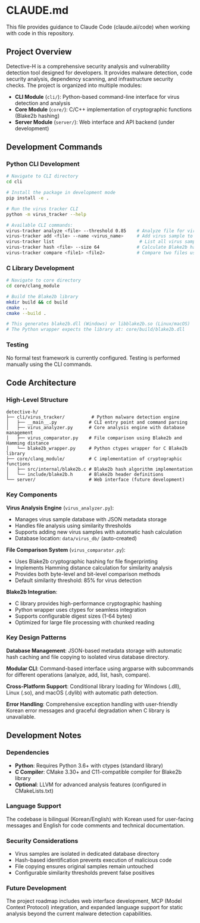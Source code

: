 # CLAUDE.md

This file provides guidance to Claude Code (claude.ai/code) when working with code in this repository.

## Project Overview

Detective-H is a comprehensive security analysis and vulnerability detection tool designed for developers. It provides malware detection, code security analysis, dependency scanning, and infrastructure security checks. The project is organized into multiple modules:

- **CLI Module** (`cli/`): Python-based command-line interface for virus detection and analysis
- **Core Module** (`core/`): C/C++ implementation of cryptographic functions (Blake2b hashing)
- **Server Module** (`server/`): Web interface and API backend (under development)

## Development Commands

### Python CLI Development
```bash
# Navigate to CLI directory
cd cli

# Install the package in development mode
pip install -e .

# Run the virus tracker CLI
python -m virus_tracker --help

# Available CLI commands:
virus-tracker analyze <file> --threshold 0.85    # Analyze file for viruses
virus-tracker add <file> --name <virus_name>     # Add virus sample to database
virus-tracker list                                # List all virus samples
virus-tracker hash <file> --size 64              # Calculate Blake2b hash
virus-tracker compare <file1> <file2>            # Compare two files using Hamming distance
```

### C Library Development
```bash
# Navigate to core directory
cd core/clang_module

# Build the Blake2b library
mkdir build && cd build
cmake ..
cmake --build .

# This generates blake2b.dll (Windows) or libblake2b.so (Linux/macOS)
# The Python wrapper expects the library at: core/build/blake2b.dll
```

### Testing
No formal test framework is currently configured. Testing is performed manually using the CLI commands.

## Code Architecture

### High-Level Structure

```
detective-h/
├── cli/virus_tracker/          # Python malware detection engine
│   ├── __main__.py            # CLI entry point and command parsing
│   ├── virus_analyzer.py      # Core analysis engine with database management
│   ├── virus_comparator.py    # File comparison using Blake2b and Hamming distance
│   └── blake2b_wrapper.py     # Python ctypes wrapper for C Blake2b library
├── core/clang_module/         # C implementation of cryptographic functions
│   ├── src/internal/blake2b.c # Blake2b hash algorithm implementation
│   └── include/blake2b.h      # Blake2b header definitions
└── server/                    # Web interface (future development)
```

### Key Components

**Virus Analysis Engine** (`virus_analyzer.py`):
- Manages virus sample database with JSON metadata storage
- Handles file analysis using similarity thresholds
- Supports adding new virus samples with automatic hash calculation
- Database location: `data/virus_db/` (auto-created)

**File Comparison System** (`virus_comparator.py`):
- Uses Blake2b cryptographic hashing for file fingerprinting
- Implements Hamming distance calculation for similarity analysis
- Provides both byte-level and bit-level comparison methods
- Default similarity threshold: 85% for virus detection

**Blake2b Integration**:
- C library provides high-performance cryptographic hashing
- Python wrapper uses ctypes for seamless integration
- Supports configurable digest sizes (1-64 bytes)
- Optimized for large file processing with chunked reading

### Key Design Patterns

**Database Management**: JSON-based metadata storage with automatic hash caching and file copying to isolated virus database directory.

**Modular CLI**: Command-based interface using argparse with subcommands for different operations (analyze, add, list, hash, compare).

**Cross-Platform Support**: Conditional library loading for Windows (.dll), Linux (.so), and macOS (.dylib) with automatic path detection.

**Error Handling**: Comprehensive exception handling with user-friendly Korean error messages and graceful degradation when C library is unavailable.

## Development Notes

### Dependencies
- **Python**: Requires Python 3.6+ with ctypes (standard library)
- **C Compiler**: CMake 3.30+ and C11-compatible compiler for Blake2b library
- **Optional**: LLVM for advanced analysis features (configured in CMakeLists.txt)

### Language Support
The codebase is bilingual (Korean/English) with Korean used for user-facing messages and English for code comments and technical documentation.

### Security Considerations
- Virus samples are isolated in dedicated database directory
- Hash-based identification prevents execution of malicious code
- File copying ensures original samples remain untouched
- Configurable similarity thresholds prevent false positives

### Future Development
The project roadmap includes web interface development, MCP (Model Context Protocol) integration, and expanded language support for static analysis beyond the current malware detection capabilities.